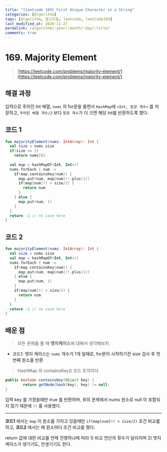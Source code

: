 ```yaml
---
title: "[leetcode 169] First Unique Character in a String"
categories: [Algorithm]
tags: [Algorithm, 알고리즘, leetcode, leetcode169]
last_modified_at: 2020-11-27
permalink: /algorithm/:year/:month/:day/:title/
comments: true
---
```


#  169. Majority Element
> [https://leetcode.com/problems/majority-element/](https://leetcode.com/problems/majority-element/)

## 해결 과정
입력으로 주어진 Int 배열, `nums` 의 for문을 돌면서 `HashMap`에 `<Int, 등장 개수>` 를 저장하고, `주어진 배열 개수/2` 보다 `등장 개수`가 더 크면 해당 Int를 반환하도록 했다.


## 코드 1
```kotlin
fun majorityElement(nums: IntArray): Int {
  val size = nums.size
  if(size == 1)
    return nums[0]
        
  val map = hashMapOf<Int, Int>()
  nums.forEach { num ->
    if(map.containsKey(num)) {
      map.put(num, map[num]!!.plus(1))
      if(map[num]!! > size/2) {
        return num
      }
    } else {
      map.put(num, 1)
    }
  }
  return -1 // no case here
}
```

## 코드 2
```kotlin
fun majorityElement(nums: IntArray): Int {
  val size = nums.size
  val map = hashMapOf<Int, Int>()
  nums.forEach { num ->
    if(map.containsKey(num)) {
      map.put(num, map[num]!!.plus(1))
    } else {
      map.put(num, 1)
    }    
    if(map[num]!! > size/2) {
      return num
    }
  }
  return -1 // no case here
}
```

## 배운 점
> 모든 문제를 풀 때 **엣지케이스**에 대해서 생각해보자.

* 코드1: 엣지 케이스는 `nums` 개수가 1개 일때로, for문이 시작하기전 size 검사 후 첫번째 원소를 반환

> HashMap 의 containsKey() 코드 조각이다. 

```java
public boolean containsKey(Object key) {
        return getNode(hash(key), key) != null;
}
```
입력 key 를 가졌을때만 true 를 반환하며, 위의 문제에서 nums 원소로 null 이 포함되지 않기 때문에 `!!` 를 사용했다.

---

**코드1** 에서는 `map` 이 원소를 가지고 있을때만 `if(map[num]!! > size/2)` 조건 비교를 하고, **코드2** 에서는 매 원소마다 조건 비교를 했다.

return 값에 대한 비교를 언제 진행하냐에 따라 1) 비교 연산의 횟수가 달라지며  2) 엣지케이스가 생기기도, 안생기기도 한다.
